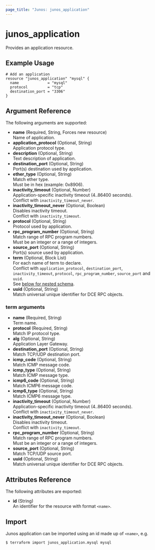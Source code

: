 ```yaml
---
page_title: "Junos: junos_application"
---
```


# junos_application

Provides an application resource.

## Example Usage

```hcl
# Add an application
resource "junos_application" "mysql" {
  name             = "mysql"
  protocol         = "tcp"
  destination_port = "3306"
}
```

## Argument Reference

The following arguments are supported:

- **name** (Required, String, Forces new resource)  
  Name of application.
- **application_protocol** (Optional, String)  
  Application protocol type.
- **description** (Optional, String)  
  Text description of application.
- **destination_port** (Optional, String)  
  Port(s) destination used by application.
- **ether_type** (Optional, String)  
  Match ether type.  
  Must be in hex (example: 0x8906).
- **inactivity_timeout** (Optional, Number)  
  Application-specific inactivity timeout (4..86400 seconds).  
  Conflict with `inactivity_timeout_never`.
- **inactivity_timeout_never** (Optional, Boolean)  
  Disables inactivity timeout.  
  Conflict with `inactivity_timeout`.
- **protocol** (Optional, String)  
  Protocol used by application.
- **rpc_program_number** (Optional, String)  
  Match range of RPC program numbers.  
  Must be an integer or a range of integers.
- **source_port** (Optional, String)  
  Port(s) source used by application.
- **term** (Optional, Block List)  
  For each name of term to declare.  
  Conflict with `application_protocol`, `destination_port`, `inactivity_timeout`, `protocol`,
  `rpc_program_number`, `source_port` and `uuid`.  
  See [below for nested schema](#term-arguments).
- **uuid** (Optional, String)  
  Match universal unique identifier for DCE RPC objects.

### term arguments

- **name** (Required, String)  
  Term name.
- **protocol** (Required, String)  
  Match IP protocol type.
- **alg** (Optional, String)  
  Application Layer Gateway.
- **destination_port** (Optional, String)  
  Match TCP/UDP destination port.
- **icmp_code** (Optional, String)  
  Match ICMP message code.
- **icmp_type** (Optional, String)  
  Match ICMP message type.
- **icmp6_code** (Optional, String)  
  Match ICMP6 message code.
- **icmp6_type** (Optional, String)  
  Match ICMP6 message type.
- **inactivity_timeout** (Optional, Number)  
  Application-specific inactivity timeout (4..86400 seconds).  
  Conflict with `inactivity_timeout_never`.
- **inactivity_timeout_never** (Optional, Boolean)  
  Disables inactivity timeout.  
  Conflict with `inactivity_timeout`.
- **rpc_program_number** (Optional, String)  
  Match range of RPC program numbers.  
  Must be an integer or a range of integers.
- **source_port** (Optional, String)  
  Match TCP/UDP source port.
- **uuid** (Optional, String)  
  Match universal unique identifier for DCE RPC objects.

## Attributes Reference

The following attributes are exported:

- **id** (String)  
  An identifier for the resource with format `<name>`.

## Import

Junos application can be imported using an id made up of `<name>`, e.g.

```shell
$ terraform import junos_application.mysql mysql
```
